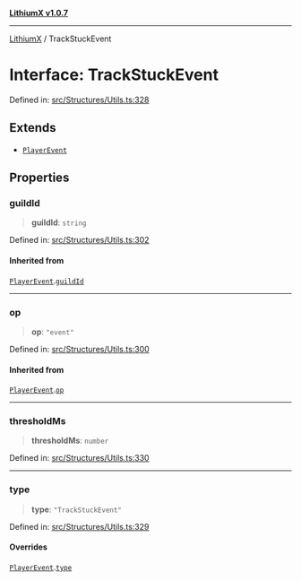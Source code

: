 [**LithiumX v1.0.7**](README.md)

***

[LithiumX](globals.md) / TrackStuckEvent

# Interface: TrackStuckEvent

Defined in: [src/Structures/Utils.ts:328](https://github.com/anantix-network/LithiumX/blob/720bc1bb802e250a8740a01a0f217198cffacb28/src/Structures/Utils.ts#L328)

## Extends

- [`PlayerEvent`](interfaces\PlayerEvent.md)

## Properties

### guildId

> **guildId**: `string`

Defined in: [src/Structures/Utils.ts:302](https://github.com/anantix-network/LithiumX/blob/720bc1bb802e250a8740a01a0f217198cffacb28/src/Structures/Utils.ts#L302)

#### Inherited from

[`PlayerEvent`](interfaces\PlayerEvent.md).[`guildId`](interfaces\PlayerEvent.md#guildid)

***

### op

> **op**: `"event"`

Defined in: [src/Structures/Utils.ts:300](https://github.com/anantix-network/LithiumX/blob/720bc1bb802e250a8740a01a0f217198cffacb28/src/Structures/Utils.ts#L300)

#### Inherited from

[`PlayerEvent`](interfaces\PlayerEvent.md).[`op`](interfaces\PlayerEvent.md#op)

***

### thresholdMs

> **thresholdMs**: `number`

Defined in: [src/Structures/Utils.ts:330](https://github.com/anantix-network/LithiumX/blob/720bc1bb802e250a8740a01a0f217198cffacb28/src/Structures/Utils.ts#L330)

***

### type

> **type**: `"TrackStuckEvent"`

Defined in: [src/Structures/Utils.ts:329](https://github.com/anantix-network/LithiumX/blob/720bc1bb802e250a8740a01a0f217198cffacb28/src/Structures/Utils.ts#L329)

#### Overrides

[`PlayerEvent`](interfaces\PlayerEvent.md).[`type`](interfaces\PlayerEvent.md#type)
